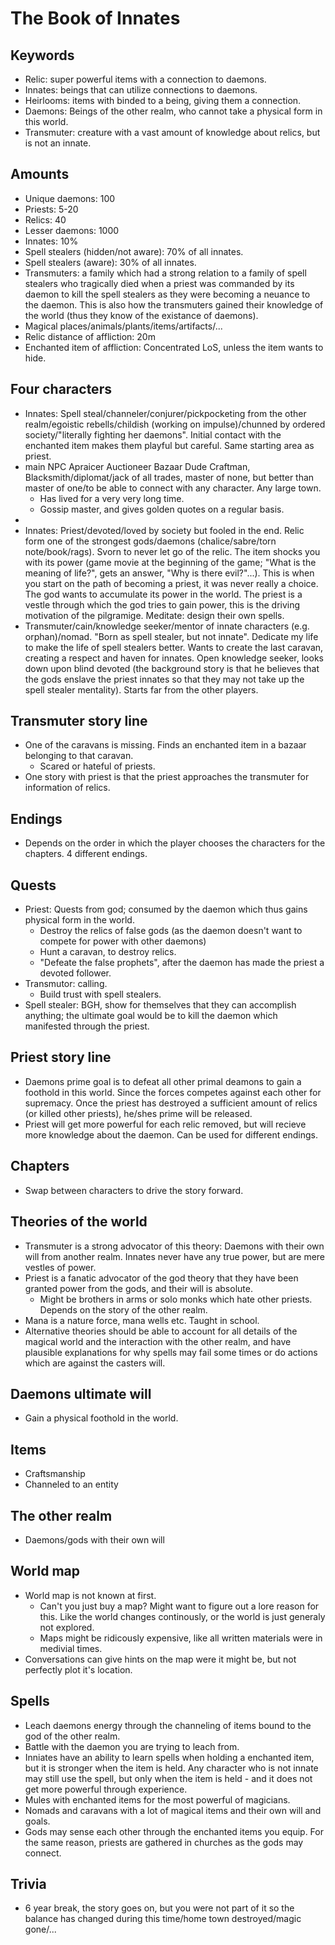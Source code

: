 # The Book of Innates

## Keywords

 - Relic: super powerful items with a connection to daemons.
 - Innates: beings that can utilize connections to daemons.
 - Heirlooms: items with binded to a being, giving them a connection.
 - Daemons: Beings of the other realm, who cannot take a physical form in this world.
 - Transmuter: creature with a vast amount of knowledge about relics, but is not an innate.

## Amounts

 - Unique daemons: 100
 - Priests: 5-20
 - Relics: 40
 - Lesser daemons: 1000
 - Innates: 10%
 - Spell stealers (hidden/not aware): 70% of all innates.
 - Spell stealers (aware): 30% of all innates.
 - Transmuters: a family which had a strong relation to a family of spell stealers who tragically died when a priest was commanded by its daemon to kill the spell stealers as they were becoming a neuance to the daemon. This is also how the transmuters gained their knowledge of the world (thus they know of the existance of daemons).
 - Magical places/animals/plants/items/artifacts/...
 - Relic distance of affliction: 20m
 - Enchanted item of affliction: Concentrated LoS, unless the item wants to hide.

## Four characters

 - Innates: Spell steal/channeler/conjurer/pickpocketing from the other realm/egoistic rebells/childish (working on impulse)/chunned by ordered society/"literally fighting her daemons". Initial contact with the enchanted item makes them playful but careful. Same starting area as priest.
 - main NPC Apraicer Auctioneer Bazaar Dude Craftman, Blacksmith/diplomat/jack of all trades, master of none, but better than master of one/to be able to connect with any character. Any large town.
	- Has lived for a very very long time.
	- Gossip master, and gives golden quotes on a regular basis.
  -
 - Innates: Priest/devoted/loved by society but fooled in the end. Relic form one of the strongest gods/daemons (chalice/sabre/torn note/book/rags). Svorn to never let go of the relic. The item shocks you with its power (game movie at the beginning of the game; "What is the meaning of life?", gets an answer, "Why is there evil?"...). This is when you start on the path of becoming a priest, it was never really a choice. The god wants to accumulate its power in the world. The priest is a vestle through which the god tries to gain power, this is the driving motivation of the pilgramige. Meditate: design their own spells.
 - Transmuter/cain/knowledge seeker/mentor of innate characters (e.g. orphan)/nomad. "Born as spell stealer, but not innate". Dedicate my life to make the life of spell stealers better. Wants to create the last caravan, creating a respect and haven for innates. Open knowledge seeker, looks down upon blind devoted (the background story is that he believes that the gods enslave the priest innates so that they may not take up the spell stealer mentality). Starts far from the other players.

## Transmuter story line

 - One of the caravans is missing. Finds an enchanted item in a bazaar belonging to that caravan.
	- Scared or hateful of priests.
 - One story with priest is that the priest approaches the transmuter for information of relics.

## Endings

 - Depends on the order in which the player chooses the characters for the chapters. 4 different endings.

## Quests

 - Priest: Quests from god; consumed by the daemon which thus gains physical form in the world.
	- Destroy the relics of false gods (as the daemon doesn't want to compete for power with other daemons)
	- Hunt a caravan, to destroy relics.
	- "Defeate the false prophets", after the daemon has made the priest a devoted follower.
 - Transmutor: calling.
	- Build trust with spell stealers.
 - Spell stealer: BGH, show for themselves that they can accomplish anything; the ultimate goal would be to kill the daemon which manifested through the priest.

## Priest story line

 - Daemons prime goal is to defeat all other primal deamons to gain a foothold in this world. Since the forces competes against each other for supremacy. Once the priest has destroyed a sufficient amount of relics (or killed other priests), he/shes prime will be released.
 - Priest will get more powerful for each relic removed, but will recieve more knowledge about the daemon. Can be used for different endings.

## Chapters

 - Swap between characters to drive the story forward.

## Theories of the world

 - Transmuter is a strong advocator of this theory: Daemons with their own will from another realm. Innates never have any true power, but are mere vestles of power.
 - Priest is a fanatic advocator of the god theory that they have been granted power from the gods, and their will is absolute.
	- Might be brothers in arms or solo monks which hate other priests. Depends on the story of the other realm.
 - Mana is a nature force, mana wells etc. Taught in school.
 - Alternative theories should be able to account for all details of the magical world and the interaction with the other realm, and have plausible explanations for why spells may fail some times or do actions which are against the casters will.

## Daemons ultimate will

 - Gain a physical foothold in the world.

## Items

 - Craftsmanship
 - Channeled to an entity

## The other realm

 - Daemons/gods with their own will

## World map
 
 - World map is not known at first.
 	- Can't you just buy a map? Might want to figure out a lore reason for this. Like the world changes continously, or the world is just generaly not explored.
 	- Maps might be ridicously expensive, like all written materials were in medivial times.
 - Conversations can give hints on the map were it might be, but not perfectly plot it's location.

## Spells

 - Leach daemons energy through the channeling of items bound to the god of the other realm.
 - Battle with the daemon you are trying to leach from.
 - Inniates have an ability to learn spells when holding a enchanted item, but it is stronger when the item is held. Any character who is not innate may still use the spell, but only when the item is held - and it does not get more powerful through experience.
 - Mules with enchanted items for the most powerful of magicians.
 - Nomads and caravans with a lot of magical items and their own will and goals.
 - Gods may sense each other through the enchanted items you equip. For the same reason, priests are gathered in churches as the gods may connect.

## Trivia

 - 6 year break, the story goes on, but you were not part of it so the balance has changed during this time/home town destroyed/magic gone/...
